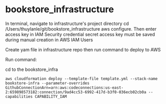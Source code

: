 # bookstore_infrastructure

In terminal, navigate to infrastructure's project directory
cd /Users/thuylanle/git/bookstore_infrastructure
aws configure. Then enter access key in IAM Security credential
secret access key must be saved during manual creation in AWS IAM Users

Create yam file in infrastructure repo then run command to deploy to AWS

Run command:

cd to the bookstore_infra


`aws cloudformation deploy --template-file template.yml --stack-name bookstore-infra --parameter-overrides GithubConnectionArn=arn:aws:codeconnections:us-east-2:659898573182:connection/9ad4cc53-6992-417d-b3f0-036ecb02cb0a --capabilities CAPABILITY_IAM` 


